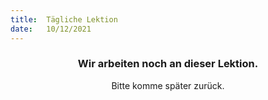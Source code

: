```yaml
---
title:  Tägliche Lektion
date:   10/12/2021
---
```


### <center>Wir arbeiten noch an dieser Lektion.</center>
<center>Bitte komme später zurück.</center>